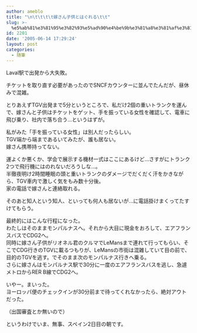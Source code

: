```yaml
---
author: ameblo
title: "\n\t\t\t\t嫁さん子供とはぐれる\t\t"
slug: >-
  %e5%ab%81%e3%81%95%e3%82%93%e5%ad%90%e4%be%9b%e3%81%a8%e3%81%af%e3%81%90%e3%82%8c%e3%82%8b
id: 2201
date: '2005-06-14 17:29:24'
layout: post
categories:
  - 随筆
---
```


Laval駅で出発から大失敗。  

チケットを取り直す必要があったのでSNCFカウンターに並んでたんだが、昼休みで混雑。  

とりあえずTGV出発まで5分というところで、私だけ2個の重いトランクを運んで、嫁さんと子供はチケットをゲット、手を振っている女性を確認して、電車に飛び乗り、社内で落ち合う…というはずが。  

私がみた「手を振っている女性」は別人だったらしい。  
TGV端から端まであるいてみたが、誰も居ない。  
嫁さん携帯持ってない。  

運よくか悪くか、学会で展示する機材一式はここにあるけど…さすがにトランク2つで飛行機にはのれないだろうしな…。  
半徹夜明け2時間睡眠の頭と重いトランクのダメージでだくだく汗をかきながら、TGV車内で激しく気をもみ数十分後。  
家の電話で嫁さんと連絡取れる。  

そのあと知人という知人、といっても何人も居ないが…に電話掛けまくってたすけてもらう。  

最終的にはこんな行程になった。  
わたしはそのままモンパルナスへ。それから大目に現金をおろして、エアフランスバスでCDG2へ。  
同時に嫁さん子供がリオネル君のクルマでLeMansまで連れて行ってもらい、そこでCDG行きのTGVに載るつもりが、LeMansの市街は混雑していて目の前で、目的のTGVを逃す。でそのまま次のモンパルナス行きへ乗る。  
さらに嫁さんはモンパルナス駅で30分に一度のエアフランスバスを逃し、急遽メトロからRER B線でCDG2へ。  

いやー。まいった。  
ヨーロッパ便のチェックインが30分前まで待ってくれなかったら、絶対アウトだった。  

（出国審査とか無いので）  

というわけでいま、無事、スペイン2日目の朝です。